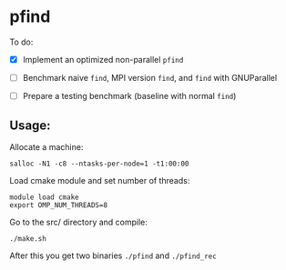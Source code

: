 # pfind

To do:

- [x] Implement an optimized non-parallel ```pfind```
- [ ] Benchmark naive ```find```, MPI version ```find```, and ```find``` with GNUParallel
- [ ] Prepare a testing benchmark (baseline with normal ```find```)


## Usage:

Allocate a machine:
```
salloc -N1 -c8 --ntasks-per-node=1 -t1:00:00
```

Load cmake module and set number of threads:
```
module load cmake
export OMP_NUM_THREADS=8
```

Go to the src/ directory and compile:
```
./make.sh
```

After this you get two binaries `./pfind` and `./pfind_rec`

